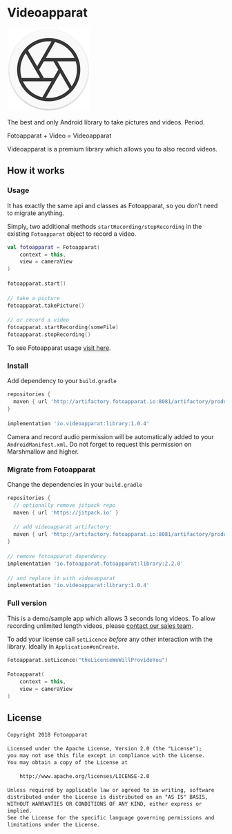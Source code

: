 # Videoapparat


![ ](sample/src/main/res/mipmap-xxxhdpi/ic_launcher.png)

The best and only Android library to take pictures and videos. Period.

Fotoapparat + Video = Videoapparat

Videoapparat is a premium library which allows you to also record videos.


## How it works
### Usage

It has exactly the same api and classes as Fotoapparat, so you don't need to migrate anything.
 
Simply, two additional methods `startRecording/stopRecording` in the existing `Fotoapparat` object to record a video. 

```kotlin
val fotoapparat = Fotoapparat(
    context = this,
    view = cameraView
)
 
fotoapparat.start()
 
// take a picture
fotoapparat.takePicture()
 
// or record a video    
fotoapparat.startRecording(someFile)
fotoapparat.stopRecording()
```

To see Fotoapparat usage [visit here](https://github.com/Fotoapparat/Fotoapparat#how-it-works).


### Install 
Add dependency to your `build.gradle`

```groovy
repositories {
  maven { url 'http://artifactory.fotoapparat.io:8081/artifactory/products' }
}
 
implementation 'io.videoapparat:library:1.0.4'
```
 
Camera and record audio permission will be automatically added to your `AndroidManifest.xml`. Do not forget to request this permission on Marshmallow and higher.

### Migrate from Fotoapparat
Change the dependencies in your `build.gradle`

```groovy
repositories {
  // optionally remove jitpack repo
  maven { url 'https://jitpack.io' }
  
  // add videoapparat artifactory:
  maven { url 'http://artifactory.fotoapparat.io:8081/artifactory/products' }
}
 
// remove fotoapparat dependency
implementation 'io.fotoapparat.fotoapparat:library:2.2.0'
 
// and replace it with videoapparat
implementation 'io.videoapparat:library:1.0.4'
```

### Full version

This is a demo/sample app which allows 3 seconds long videos.
To allow recording unlimited length videos, please [contact our sales team](http://fotoapparat.io/).

To add your license call `setLicence` *before* any other interaction with the library. Ideally in `Application#onCreate`.

```kotlin
Fotoapparat.setLicence("theLicenseWeWillProvideYou")
 
Fotoapparat(
    context = this,
    view = cameraView
)
```

## License

```
Copyright 2018 Fotoapparat

Licensed under the Apache License, Version 2.0 (the "License");
you may not use this file except in compliance with the License.
You may obtain a copy of the License at

    http://www.apache.org/licenses/LICENSE-2.0

Unless required by applicable law or agreed to in writing, software
distributed under the License is distributed on an "AS IS" BASIS,
WITHOUT WARRANTIES OR CONDITIONS OF ANY KIND, either express or implied.
See the License for the specific language governing permissions and
limitations under the License.
```
